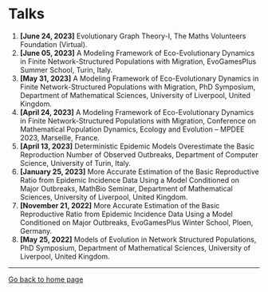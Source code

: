 # Talks

1. **[June 24, 2023]** Evolutionary Graph Theory-I, The Maths Volunteers Foundation (Virtual).
2. **[June 05, 2023]** A Modeling Framework of Eco-Evolutionary Dynamics in Finite Network-Structured Populations with Migration, EvoGamesPlus Summer School, Turin, Italy.
3. **[May 31, 2023]** A Modeling Framework of Eco-Evolutionary Dynamics in Finite Network-Structured Populations with Migration, PhD Symposium, Department of Mathematical Sciences, University of Liverpool, United Kingdom.
4. **[April 24, 2023]** A Modeling Framework of Eco-Evolutionary Dynamics in Finite Network-Structured Populations with Migration, Conference on Mathematical Population Dynamics, Ecology and Evolution – MPDEE 2023, Marseille, France.
5. **[April 13, 2023]** Deterministic Epidemic Models Overestimate the Basic Reproduction Number of Observed Outbreaks, Department of Computer Science, University of Turin, Italy.
6. **[January 25, 2023]** More Accurate Estimation of the Basic Reproductive Ratio from Epidemic Incidence Data Using a Model Conditioned on Major Outbreaks, MathBio Seminar, Department of Mathematical Sciences, University of Liverpool, United Kingdom.
7. **[November 21, 2022]** More Accurate Estimation of the Basic Reproductive Ratio from Epidemic Incidence Data Using a Model Conditioned on Major Outbreaks, EvoGamesPlus Winter School, Ploen, Germany.
8. **[May 25, 2022]** Models of Evolution in Network Structured Populations, PhD Symposium, Department of Mathematical Sciences, University of Liverpool, United Kingdom.

---

[Go back to home page](README.md)
